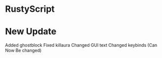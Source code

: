 # RustyScript

# New Update
 Added ghostblock
 Fixed killaura
 Changed GUI text
 Changed keybinds (Can Now Be changed)
